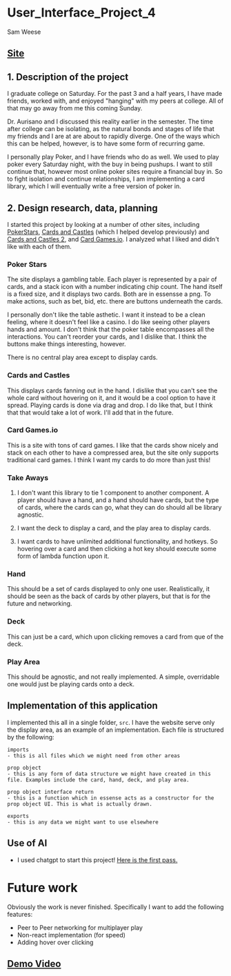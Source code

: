 # User_Interface_Project_4
Sam Weese

## [Site](https://www.samuelweese.com/Cards-UI-Project4/)

## 1. Description of the project
I graduate college on Saturday. For the past 3 and a half years, I have made friends, worked with, and enjoyed "hanging" with my peers at college. All of that may go away from me this coming Sunday. 


Dr. Aurisano and I discussed this reality earlier in the semester. The time after college can be isolating, as the natural bonds and stages of life that my friends and I are at are about to rapidly diverge. One of the ways which this can be helped, however, is to have some form of recurring game.


I personally play Poker, and I have friends who do as well. We used to play poker every Saturday night, with the buy in being pushups. I want to still continue that, however most online poker sites require a financial buy in. So to fight isolation and continue relationships, I am implementing a card library, which I will eventually write a free version of poker in. 

## 2. Design research, data, planning

I started this project by looking at a number of other sites, including [PokerStars](https://www.pokerstars.bet/?&no_redirect=1), [Cards and Castles](https://store.steampowered.com/app/360730/Cards_and_Castles/) (which I helped develop previously) and [Cards and Castles 2](https://play.google.com/store/apps/details?id=com.cardsandcastles2.game&hl=en_US), and [Card Games.io](https://cardgames.io/). I analyzed what I liked and didn't like with each of them.

### Poker Stars

The site displays a gambling table. Each player is represented by a pair of cards, and a stack icon with a number indicating chip count. The hand itself is a fixed size, and it displays two cards. Both are in essensse a png. To make actions, such as bet, bid, etc. there are buttons underneath the cards.


I personally don't like the table asthetic. I want it instead to be a clean feeling, where it doesn't feel like a casino. I do like seeing other players hands and amount. I don't think that the poker table encompasses all the interactions. You can't reorder your cards, and I dislike that. I think the buttons make things interesting, however. 


There is no central play area except to display cards.


### Cards and Castles

This displays cards fanning out in the hand. I dislike that you can't see the whole card without hovering on it, and it would be a cool option to have it spread. Playing cards is done via drag and drop. I do like that, but I think that that would take a lot of work. I'll add that in the future.

### Card Games.io

This is a site with tons of card games. I like that the cards show nicely and stack on each other to have a compressed area, but the site only supports traditional card games. I think I want my cards to do more than just this!

### Take Aways

1. I don't want this library to tie 1 component to another component. A player should have a hand, and a hand should have cards, but the type of cards, where the cards can go, what they can do should all be library agnostic.

2. I want the deck to display a card, and the play area to display cards.

3. I want cards to have unlimited additional functionality, and hotkeys. So hovering over a card and then clicking a hot key should execute some form of lambda function upon it.

### Hand

This should be a set of cards displayed to only one user. Realistically, it should be seen as the back of cards by other players, but that is for the future and networking.

### Deck

This can just be a card, which upon clicking removes a card from que of the deck.

### Play Area

This should be agnostic, and not really implemented. A simple, overridable one would just be playing cards onto a deck.

## Implementation of this application 

I implemented this all in a single folder, `src`. I have the website serve only the display area, as an example of an implementation. Each file is structured by the following:

```
imports
- this is all files which we might need from other areas

prop object
- this is any form of data structure we might have created in this file. Examples include the card, hand, deck, and play area.

prop object interface return
- this is a function which in essense acts as a constructor for the prop object UI. This is what is actually drawn.

exports
- this is any data we might want to use elsewhere
```

## Use of AI
- I used chatgpt to start this project! [Here is the first pass.](https://chatgpt.com/c/6753d097-a5d8-800f-a139-a3a677589a56)

# Future work

Obviously the work is never finished. Specifically I want to add the following features:
- Peer to Peer networking for multiplayer play
- Non-react implementation (for speed)
- Adding hover over clicking
  
## [Demo Video](https://uc.mediaspace.kaltura.com/media/1_dppu1sc6)
